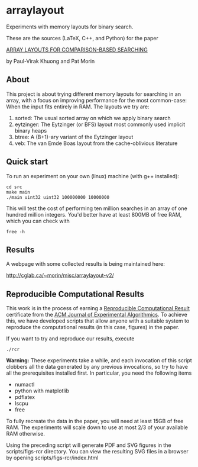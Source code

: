 # arraylayout
Experiments with memory layouts for binary search.

These are the sources (LaTeX, C++, and Python) for the paper

  [ARRAY LAYOUTS FOR COMPARISON-BASED SEARCHING](http://arxiv.org/abs/1509.05053)

  by Paul-Virak Khuong and Pat Morin


## About
This project is about trying different memory layouts for searching in
an array, with a focus on improving performance for the most common-case:
When the input fits entirely in RAM. The layouts we try are:

1. sorted: The usual sorted array on which we apply binary search
2. eytzinger: The Eytzinger (or BFS) layout most commonly used implicit
   binary heaps
3. btree: A (B+1)-ary variant of the Eytzinger layout
4. veb: The van Emde Boas layout from the cache-oblivious literature

## Quick start
To run an experiment on your own (linux) machine (with g++ installed):

    cd src
    make main
    ./main uint32 uint32 100000000 10000000

This will test the cost of performing ten million searches in an array
of one hundred million integers.  You'd better have at least 800MB of
free RAM, which you can check with

    free -h

## Results

A webpage with some collected results is being maintained here:

http://cglab.ca/~morin/misc/arraylayout-v2/

## Reproducible Computational Results

This work is in the process of earning a [Reproducible Computational
Result](http://jea.acm.org/rcr_initiative.cfm) certificate from the
[ACM Journal of Experimental Algorithmics](http://jea.acm.org/).
To achieve this, we have developed scripts that allow anyone with a
suitable system to reproduce the computational results (in this case,
figures) in the paper.

If you want to try and reproduce our results, execute

    ./rcr

**Warning:** These experiments take a while, and each invocation of this
script clobbers all the data generated by any previous invocations,
so try to have all the prerequisites installed first.  In particular,
you need the following items

- numactl
- python with matplotlib
- pdflatex
- lscpu
- free

To fully recreate the data in the paper, you will need at least 15GB
of free RAM. The experiments will scale down to use at most 2/3 of your
available RAM otherwise.

Using the preceding script will generate PDF and SVG figures in the
scripts/figs-rcr directory.  You can view the resulting SVG files in a
browser by opening scripts/figs-rcr/index.html
